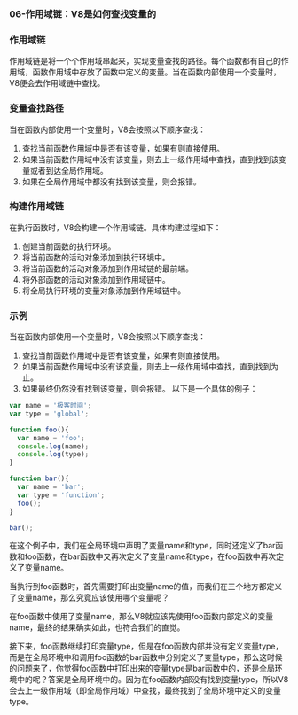 ### 06-作用域链：V8是如何查找变量的


### 作用域链
作用域链是将一个个作用域串起来，实现变量查找的路径。每个函数都有自己的作用域，函数作用域中存放了函数中定义的变量。当在函数内部使用一个变量时，V8便会去作用域链中查找。

### 变量查找路径
当在函数内部使用一个变量时，V8会按照以下顺序查找：

1. 查找当前函数作用域中是否有该变量，如果有则直接使用。
2. 如果当前函数作用域中没有该变量，则去上一级作用域中查找，直到找到该变量或者到达全局作用域。
3. 如果在全局作用域中都没有找到该变量，则会报错。


### 构建作用域链
在执行函数时，V8会构建一个作用域链。具体构建过程如下：

1. 创建当前函数的执行环境。
2. 将当前函数的活动对象添加到执行环境中。
3. 将当前函数的活动对象添加到作用域链的最前端。
4. 将外部函数的活动对象添加到作用域链中。
5. 将全局执行环境的变量对象添加到作用域链中。

### 示例

当在函数内部使用一个变量时，V8会按照以下顺序查找：

1. 查找当前函数作用域中是否有该变量，如果有则直接使用。
2. 如果当前函数作用域中没有该变量，则去上一级作用域中查找，直到找到为止。
3. 如果最终仍然没有找到该变量，则会报错。
以下是一个具体的例子：

```js
var name = '极客时间';
var type = 'global';

function foo(){
  var name = 'foo';
  console.log(name);
  console.log(type);
}

function bar(){
  var name = 'bar';
  var type = 'function';
  foo();
}

bar();

```
在这个例子中，我们在全局环境中声明了变量name和type，同时还定义了bar函数和foo函数，在bar函数中又再次定义了变量name和type，在foo函数中再次定义了变量name。

当执行到foo函数时，首先需要打印出变量name的值，而我们在三个地方都定义了变量name，那么究竟应该使用哪个变量呢？

在foo函数中使用了变量name，那么V8就应该先使用foo函数内部定义的变量name，最终的结果确实如此，也符合我们的直觉。

接下来，foo函数继续打印变量type，但是在foo函数内部并没有定义变量type，而是在全局环境中和调用foo函数的bar函数中分别定义了变量type，那么这时候的问题来了，你觉得foo函数中打印出来的变量type是bar函数中的，还是全局环境中的呢？答案是全局环境中的。因为在foo函数内部没有找到变量type，所以V8会去上一级作用域（即全局作用域）中查找，最终找到了全局环境中定义的变量type。